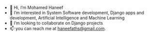 - 👋 Hi, I’m Mohamed Haneef
- 👀 I’m interested in System Software development, Django apps and development, Artificial Intelligence and Machine Learning
- 💞️ I’m looking to collaborate on Django projects
- 📫 you can reach me at haneefaths@gmail.com.

<!---
haneefaths/haneefaths is a ✨ special ✨ repository because its `README.md` (this file) appears on your GitHub profile.
You can click the Preview link to take a look at your changes.
--->
